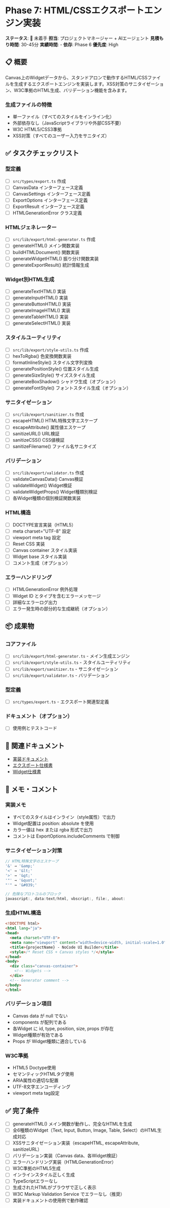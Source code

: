# Phase 7: HTML/CSSエクスポートエンジン実装

**ステータス**: 🔴 未着手
**担当**: プロジェクトマネージャー + AIエージェント
**見積もり時間**: 30-45分
**実績時間**: -
**依存**: Phase 6
**優先度**: High

## 📋 概要

Canvas上のWidgetデータから、スタンドアロンで動作するHTML/CSSファイルを生成するエクスポートエンジンを実装します。XSS対策のサニタイゼーション、W3C準拠のHTML生成、バリデーション機能を含みます。

### 生成ファイルの特徴
- 単一ファイル（すべてのスタイルをインライン化）
- 外部依存なし（JavaScriptライブラリや外部CSS不要）
- W3C HTML5/CSS3準拠
- XSS対策（すべてのユーザー入力をサニタイズ）

## ✅ タスクチェックリスト

### 型定義
- [ ] `src/types/export.ts` 作成
- [ ] CanvasData インターフェース定義
- [ ] CanvasSettings インターフェース定義
- [ ] ExportOptions インターフェース定義
- [ ] ExportResult インターフェース定義
- [ ] HTMLGenerationError クラス定義

### HTMLジェネレーター
- [ ] `src/lib/export/html-generator.ts` 作成
- [ ] generateHTML() メイン関数実装
- [ ] buildHTMLDocument() 関数実装
- [ ] generateWidgetHTML() 振り分け関数実装
- [ ] generateExportResult() 統計情報生成

### Widget別HTML生成
- [ ] generateTextHTML() 実装
- [ ] generateInputHTML() 実装
- [ ] generateButtonHTML() 実装
- [ ] generateImageHTML() 実装
- [ ] generateTableHTML() 実装
- [ ] generateSelectHTML() 実装

### スタイルユーティリティ
- [ ] `src/lib/export/style-utils.ts` 作成
- [ ] hexToRgba() 色変換関数実装
- [ ] formatInlineStyle() スタイル文字列変換
- [ ] generatePositionStyle() 位置スタイル生成
- [ ] generateSizeStyle() サイズスタイル生成
- [ ] generateBoxShadow() シャドウ生成（オプション）
- [ ] generateFontStyle() フォントスタイル生成（オプション）

### サニタイゼーション
- [ ] `src/lib/export/sanitizer.ts` 作成
- [ ] escapeHTML() HTML特殊文字エスケープ
- [ ] escapeAttribute() 属性値エスケープ
- [ ] sanitizeURL() URL検証
- [ ] sanitizeCSS() CSS値検証
- [ ] sanitizeFilename() ファイル名サニタイズ

### バリデーション
- [ ] `src/lib/export/validator.ts` 作成
- [ ] validateCanvasData() Canvas検証
- [ ] validateWidget() Widget検証
- [ ] validateWidgetProps() Widget種類別検証
- [ ] 各Widget種類の個別検証関数実装

### HTML構造
- [ ] DOCTYPE宣言実装（HTML5）
- [ ] meta charset="UTF-8" 設定
- [ ] viewport meta tag 設定
- [ ] Reset CSS 実装
- [ ] Canvas container スタイル実装
- [ ] Widget base スタイル実装
- [ ] コメント生成（オプション）

### エラーハンドリング
- [ ] HTMLGenerationError 例外処理
- [ ] Widget ID とタイプを含むエラーメッセージ
- [ ] 詳細なエラーログ出力
- [ ] エラー発生時の部分的な生成継続（オプション）

## 📦 成果物

### コアファイル
- [ ] `src/lib/export/html-generator.ts` - メイン生成エンジン
- [ ] `src/lib/export/style-utils.ts` - スタイルユーティリティ
- [ ] `src/lib/export/sanitizer.ts` - サニタイゼーション
- [ ] `src/lib/export/validator.ts` - バリデーション

### 型定義
- [ ] `src/types/export.ts` - エクスポート関連型定義

### ドキュメント（オプション）
- [ ] 使用例とテストコード

## 🔗 関連ドキュメント

- [実装ドキュメント](../implementation/20251021_07-html-export-engine.md)
- [エクスポート仕様書](../idea/05-export-format.md)
- [Widget仕様書](../idea/03-widget-specifications.md)

## 📝 メモ・コメント

### 実装メモ
- すべてのスタイルはインライン（style属性）で出力
- Widget配置は position: absolute を使用
- カラー値は hex または rgba 形式で出力
- コメントは ExportOptions.includeComments で制御

### サニタイゼーション対策
```typescript
// HTML特殊文字のエスケープ
'&' → '&amp;'
'<' → '&lt;'
'>' → '&gt;'
'"' → '&quot;'
"'" → '&#039;'

// 危険なプロトコルのブロック
javascript:, data:text/html, vbscript:, file:, about:
```

### 生成HTML構造
```html
<!DOCTYPE html>
<html lang="ja">
<head>
  <meta charset="UTF-8">
  <meta name="viewport" content="width=device-width, initial-scale=1.0">
  <title>{projectName} - NoCode UI Builder</title>
  <style>/* Reset CSS + Canvas styles */</style>
</head>
<body>
  <div class="canvas-container">
    <!-- Widgets -->
  </div>
  <!-- Generator comment -->
</body>
</html>
```

### バリデーション項目
- Canvas data が null でない
- components が配列である
- 各Widget に id, type, position, size, props が存在
- Widget種類が有効である
- Props が Widget種類に適合している

### W3C準拠
- HTML5 Doctype使用
- セマンティックHTMLタグ使用
- ARIA属性の適切な配置
- UTF-8文字エンコーディング
- viewport meta tag設定

## ✅ 完了条件

- [ ] generateHTML() メイン関数が動作し、完全なHTMLを生成
- [ ] 全6種類のWidget（Text, Input, Button, Image, Table, Select）のHTML生成対応
- [ ] XSSサニタイゼーション実装（escapeHTML, escapeAttribute, sanitizeURL）
- [ ] バリデーション実装（Canvas data、各Widget検証）
- [ ] エラーハンドリング実装（HTMLGenerationError）
- [ ] W3C準拠のHTML5生成
- [ ] インラインスタイル正しく生成
- [ ] TypeScriptエラーなし
- [ ] 生成されたHTMLがブラウザで正しく表示
- [ ] W3C Markup Validation Service でエラーなし（推奨）
- [ ] 実装ドキュメントの使用例で動作確認
